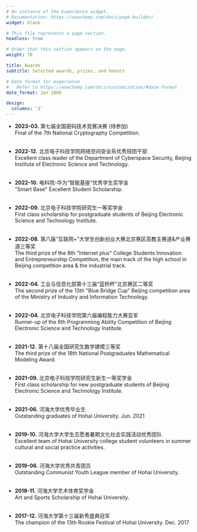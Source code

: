 ```yaml
---
# An instance of the Experience widget.
# Documentation: https://wowchemy.com/docs/page-builder/
widget: blank

# This file represents a page section.
headless: true

# Order that this section appears on the page.
weight: 70

title: Awards 
subtitle: Selected awards, prizes, and honors

# Date format for experience
#   Refer to https://wowchemy.com/docs/customization/#date-format
date_format: Jan 2006

design:
  columns: '2'
---
```

- **2023-03.**  第七届全国密码技术竞赛决赛 (待参加)
  <br /> 	Final of the 7th National Cryptography Competition.
  <br /><br />

- **2022-12.**	北京电子科技学院网络空间安全系优秀班团干部
  <br /> 	Excellent class leader of the Department of Cyberspace Security, Beijing Institute of Electronic Science and Technology.
  <br /><br />
  
- **2022-10.**  电科院-华为“智能基座”优秀学生奖学金
  <br /> 	"Smart Base" Excellent Student Scholarship.
  <br /><br />
  
- **2022-09.**  北京电子科技学院研究生一等奖学金
  <br /> 	First class scholarship for postgraduate students of Beijing Electronic Science and Technology Institute.
  <br /><br />

- **2022-08.**	第八届“互联网+”大学生创新创业大赛北京赛区高教主赛道&产业赛道三等奖
  <br /> The third prize of the 8th "Internet plus" College Students Innovation and Entrepreneurship Competition, the main track of the high school in Beijing competition area & the industrial track.
  <br /><br />

- **2022-04.**  工业与信息化部第十三届“蓝桥杯”北京赛区二等奖 
  <br /> 	The second prize of the 13th "Blue Bridge Cup" Beijing competition area of the Ministry of Industry and Information Technology.
  <br /><br />

- **2022-04.**  北京电子科技学院第六届编程能力大赛亚军
  <br /> 	Runner-up of the 6th Programming Ability Competition of Beijing Electronic Science and Technology Institute.
  <br /><br />

- **2021-12.**	第十八届全国研究生数学建模三等奖
  <br /> The third prize of the 18th National Postgraduates Mathematical Modeling Award.
  <br /><br />
  
- **2021-09.**  北京电子科技学院研究生新生一等奖学金
  <br /> 	First class scholarship for new postgraduate students of Beijing Electronic Science and Technology Institute.
  <br /><br />

- **2021-06.**	河海大学优秀毕业生
  <br /> Outstanding graduates of Hohai University. Jun. 2021
  <br /><br />

- **2019-10.**  河海大学大学生志愿者暑期文化社会实践活动优秀团队
  <br /> Excellent team of Hohai University college student volunteers in summer cultural and social practice activities.
  <br /><br />
  
- **2019-06.**  河海大学优秀共青团员
  <br /> Outstanding Communist Youth League member of Hohai University.
  <br /><br />

- **2018-11.**  河海大学艺术体育奖学金
  <br /> Art and Sports Scholarship of Hohai University.
  <br /><br />

- **2017-12.**	河海大学第十三届新秀盛典冠军
  <br /> The champion of the 13th Rookie Festival of Hohai University. Dec. 2017
  <br /><br />









